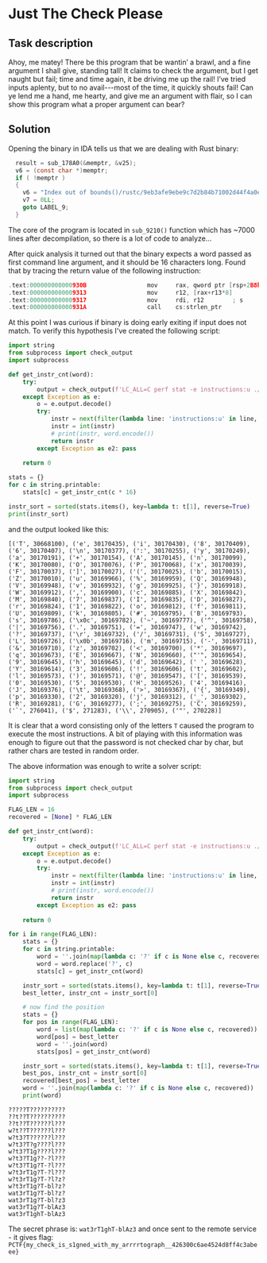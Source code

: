 # Just The Check Please

## Task description

Ahoy, me matey! There be this program that be wantin’ a brawl, and a fine argument I shall give, standing tall! It claims to check the argument, but I get naught but fail; time and time again, it be driving me up the rail! I’ve tried inputs aplenty, but to no avail---most of the time, it quickly shouts fail! Can ye lend me a hand, me hearty, and give me an argument with flair, so I can show this program what a proper argument can bear?

## Solution

Opening the binary in IDA tells us that we are dealing with Rust binary:

```c
  result = sub_178A0(&memptr, &v25);
  v6 = (const char *)memptr;
  if ( !memptr )
  {
    v6 = "Index out of bounds()/rustc/9eb3afe9ebe9c7d2b84b71002d44f4a0edac95e0/library/core/src/str/pattern.rs";
    v7 = 0LL;
    goto LABEL_9;
  }
```

The core of the program is located in `sub_9210()` function which has ~7000 lines after decompilation, so there is a lot of code to analyze...

After quick analysis it turned out that the binary expects a word passed as first command line argument, and it should be 16 characters long. Found that by tracing the return value of the following instruction:


```c
.text:000000000000930B                 mov     rax, qword ptr [rsp+2B8h+fd]
.text:0000000000009313                 mov     r12, [rax+r13*8]
.text:0000000000009317                 mov     rdi, r12        ; s
.text:000000000000931A                 call    cs:strlen_ptr
```


At this point I was curious if binary is doing early exiting if input does not match. To verify this hypothesis I've created the following script:

```py
import string
from subprocess import check_output
import subprocess

def get_instr_cnt(word):
    try:
        output = check_output(f'LC_ALL=C perf stat -e instructions:u ./check "{word}"', shell=True, stderr=subprocess.STDOUT)
    except Exception as e:
        o = e.output.decode()
        try:
            instr = next(filter(lambda line: 'instructions:u' in line, o.splitlines())).split('instructions')[0].strip().replace(' ', '')
            instr = int(instr)
            # print(instr, word.encode())
            return instr
        except Exception as e2: pass
    
    return 0

stats = {}
for c in string.printable:
    stats[c] = get_instr_cnt(c * 16)

instr_sort = sorted(stats.items(), key=lambda t: t[1], reverse=True)
print(instr_sort)
```

and the output looked like this:

```
[('T', 30668100), ('e', 30170435), ('i', 30170430), ('8', 30170409), ('6', 30170407), ('\n', 30170377), (':', 30170255), ('y', 30170249), ('a', 30170191), ('+', 30170154), ('A', 30170145), ('n', 30170099), ('K', 30170080), ('O', 30170076), ('P', 30170068), ('x', 30170039), ('F', 30170037), (']', 30170027), ('(', 30170025), ('b', 30170015), ('Z', 30170010), ('u', 30169966), ('%', 30169959), ('Q', 30169948), ('V', 30169948), ('v', 30169932), ('g', 30169925), ('}', 30169918), ('W', 30169912), (',', 30169900), ('c', 30169885), ('X', 30169842), ('M', 30169840), ('7', 30169837), ('I', 30169835), ('D', 30169827), ('r', 30169824), ('1', 30169822), ('o', 30169812), ('f', 30169811), ('U', 30169809), ('k', 30169805), ('#', 30169795), ('B', 30169793), ('s', 30169786), ('\x0c', 30169782), ('~', 30169777), ('^', 30169758), ('|', 30169756), ('.', 30169751), ('=', 30169747), ('w', 30169742), ('?', 30169737), ('\r', 30169732), ('/', 30169731), ('S', 30169727), ('L', 30169726), ('\x0b', 30169716), ('m', 30169715), ('-', 30169711), ('&', 30169710), ('z', 30169702), ('<', 30169700), ('*', 30169697), ('q', 30169673), ('E', 30169667), ('N', 30169660), ("'", 30169654), ('9', 30169645), ('h', 30169645), ('d', 30169642), (' ', 30169628), ('Y', 30169614), ('3', 30169606), ('!', 30169606), ('t', 30169602), ('l', 30169573), (')', 30169571), ('@', 30169547), ('[', 30169539), ('0', 30169530), ('5', 30169530), ('H', 30169526), ('4', 30169416), ('J', 30169376), ('\t', 30169368), ('>', 30169367), ('{', 30169349), ('p', 30169330), ('2', 30169320), ('j', 30169312), ('_', 30169302), ('R', 30169281), ('G', 30169277), (';', 30169275), ('C', 30169259), ('`', 276041), ('$', 271283), ('\\', 270905), ('"', 270228)]
```

It is clear that a word consisting only of the letters `T` caused the program to execute the most instructions. A bit of playing with this information was enough to figure out that the password is not checked char by char, but rather chars are tested in random order.


The above information was enough to write a solver script:

```py
import string
from subprocess import check_output
import subprocess

FLAG_LEN = 16
recovered = [None] * FLAG_LEN

def get_instr_cnt(word):
    try:
        output = check_output(f'LC_ALL=C perf stat -e instructions:u ./check "{word}"', shell=True, stderr=subprocess.STDOUT)
    except Exception as e:
        o = e.output.decode()
        try:
            instr = next(filter(lambda line: 'instructions:u' in line, o.splitlines())).split('instructions')[0].strip().replace(' ', '')
            instr = int(instr)
            # print(instr, word.encode())
            return instr
        except Exception as e2: pass
    
    return 0

for i in range(FLAG_LEN):
    stats = {}
    for c in string.printable:
        word = ''.join(map(lambda c: '?' if c is None else c, recovered))
        word = word.replace('?', c)
        stats[c] = get_instr_cnt(word)

    instr_sort = sorted(stats.items(), key=lambda t: t[1], reverse=True)
    best_letter, instr_cnt = instr_sort[0]

    # now find the position
    stats = {}
    for pos in range(FLAG_LEN):
        word = list(map(lambda c: '?' if c is None else c, recovered))
        word[pos] = best_letter
        word = ''.join(word)
        stats[pos] = get_instr_cnt(word)

    instr_sort = sorted(stats.items(), key=lambda t: t[1], reverse=True)
    best_pos, instr_cnt = instr_sort[0]
    recovered[best_pos] = best_letter
    word = ''.join(map(lambda c: '?' if c is None else c, recovered))
    print(word)
```

```
?????T??????????
??t??T??????????
??t??T??????l???
w?t??T??????l???
w?t3?T??????l???
w?t3?T?g????l???
w?t3?T1g????l???
w?t3?T1g??-?l???
w?t3?T1g?T-?l???
w?t3rT1g?T-?l???
w?t3rT1g?T-?l?z?
w?t3rT1g?T-bl?z?
wat3rT1g?T-bl?z?
wat3rT1g?T-bl?z3
wat3rT1g?T-blAz3
wat3rT1ghT-blAz3
```

The secret phrase is: `wat3rT1ghT-blAz3` and once sent to the remote service - it gives flag: `PCTF{my_check_is_s1gned_with_my_arrrrtograph__426300c6ae4524d8ff4c3abeee}`
